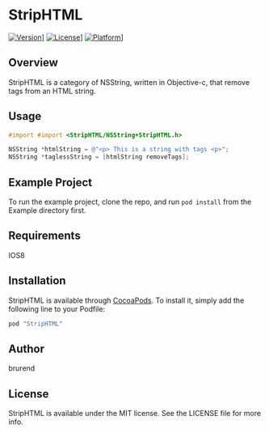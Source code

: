 # StripHTML


[![Version](https://img.shields.io/cocoapods/v/StripHTML.svg?style=flat)](http://cocoapods.org/pods/StripHTML)]
[![License](https://img.shields.io/cocoapods/l/StripHTML.svg?style=flat)](http://cocoapods.org/pods/StripHTML)]
[![Platform](https://img.shields.io/cocoapods/p/StripHTML.svg?style=flat)](http://cocoapods.org/pods/StripHTML)]

## Overview
StripHTML is a category of NSString, written in Objective-c, that remove tags from an HTML string.

## Usage

```Objective-C
#import #import <StripHTML/NSString+StripHTML.h>

NSString *htmlString = @"<p> This is a string with tags <p>";
NSString *taglessString = [htmlString removeTags];
```

## Example Project

To run the example project, clone the repo, and run `pod install` from the Example directory first.

## Requirements
IOS8

## Installation

StripHTML is available through [CocoaPods](http://cocoapods.org). To install
it, simply add the following line to your Podfile:

```ruby
pod "StripHTML"
```

## Author

brurend

## License

StripHTML is available under the MIT license. See the LICENSE file for more info.
